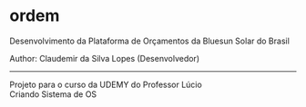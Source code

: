 # ordem

Desenvolvimento da Plataforma de Orçamentos da Bluesun Solar do Brasil

Author: Claudemir da Silva Lopes (Desenvolvedor)<hr>
Projeto para o curso da UDEMY do Professor Lúcio<br>
Criando Sistema de OS 
